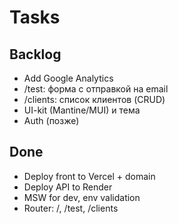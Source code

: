 # Tasks

## Backlog
- Add Google Analytics
- /test: форма с отправкой на email
- /clients: список клиентов (CRUD)
- UI-kit (Mantine/MUI) и тема
- Auth (позже)

## Done
- Deploy front to Vercel + domain
- Deploy API to Render
- MSW for dev, env validation
- Router: /, /test, /clients
